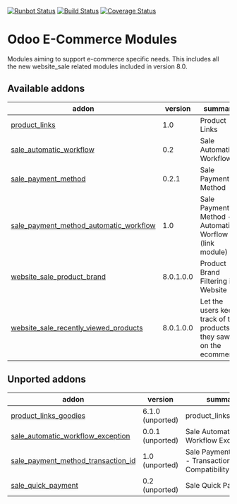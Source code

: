 [![Runbot Status](https://runbot.odoo-community.org/runbot/badge/flat/113/8.0.svg)](https://runbot.odoo-community.org/runbot/repo/github-com-oca-e-commerce-113)
[![Build Status](https://travis-ci.org/OCA/e-commerce.svg?branch=8.0)](https://travis-ci.org/OCA/e-commerce)
[![Coverage Status](https://coveralls.io/repos/OCA/e-commerce/badge.png?branch=8.0)](https://coveralls.io/r/OCA/e-commerce?branch=8.0)

Odoo E-Commerce Modules
=======================

Modules aiming to support e-commerce specific needs. This includes all the new website_sale related modules included in version 8.0.

[//]: # (addons)
Available addons
----------------
addon | version | summary
--- | --- | ---
[product_links](product_links/) | 1.0 | Product Links
[sale_automatic_workflow](sale_automatic_workflow/) | 0.2 | Sale Automatic Workflow
[sale_payment_method](sale_payment_method/) | 0.2.1 | Sale Payment Method
[sale_payment_method_automatic_workflow](sale_payment_method_automatic_workflow/) | 1.0 | Sale Payment Method - Automatic Worflow (link module)
[website_sale_product_brand](website_sale_product_brand/) | 8.0.1.0.0 | Product Brand Filtering in Website
[website_sale_recently_viewed_products](website_sale_recently_viewed_products/) | 8.0.1.0.0 | Let the users keep track of the products they saw on the ecommerce

Unported addons
---------------
addon | version | summary
--- | --- | ---
[product_links_goodies](__unported__/product_links_goodies/) | 6.1.0 (unported) | product_links_goodies
[sale_automatic_workflow_exception](__unported__/sale_automatic_workflow_exception/) | 0.0.1 (unported) | Sale Automatic Workflow Exception
[sale_payment_method_transaction_id](__unported__/sale_payment_method_transaction_id/) | 1.0 (unported) | Sale Payment Method - Transaction ID Compatibility
[sale_quick_payment](__unported__/sale_quick_payment/) | 0.2 (unported) | Sale Quick Payment

[//]: # (end addons)
